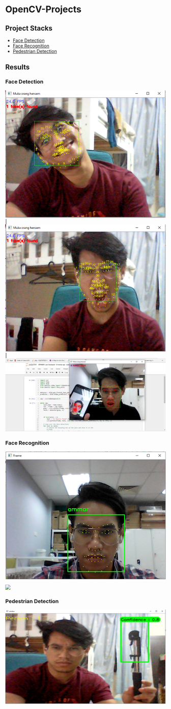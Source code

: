 # OpenCV-Projects

## Project Stacks ##

* [Face Detection]()
* [Face Recognition]()
* [Pedestrian Detection]()

## Results ## 

### Face Detection ###

![](https://github.com/ammarsyatbi/OpenCV-Projects/blob/master/images/fd1.png) | ![](https://github.com/ammarsyatbi/OpenCV-Projects/blob/master/images/fd2.png) | ![](https://github.com/ammarsyatbi/OpenCV-Projects/blob/master/images/fd3.png)

### Face Recognition ###

![](https://github.com/ammarsyatbi/OpenCV-Projects/blob/master/images/fr1.png)

![](https://github.com/ammarsyatbi/OpenCV-Projects/blob/master/images/fr2.png)

### Pedestrian Detection ###

![](https://github.com/ammarsyatbi/OpenCV-Projects/blob/master/images/pd.png)
